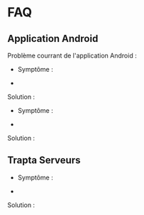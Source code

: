 # FAQ

## Application Android
Problème courrant de l'application Android :

* Symptôme : 
+
Solution : 

* Symptôme : 
+
Solution : 


## Trapta Serveurs

* Symptôme : 
+
Solution : 
